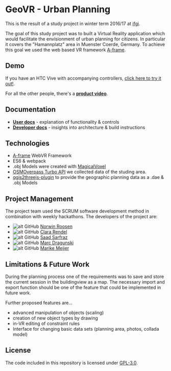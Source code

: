 # GeoVR - Urban Planning
This is the result of a study project in winter term 2016/17 at [ifgi](https://ifgi.de).

The goal of this study project was to built a Virtual Reality application which would facilitate the envisionment of urban planning for citizens.
In particular it covers the "Hamannplatz" area in Muenster Coerde, Germany.
To achieve this goal we used the web based VR framework [A-frame](https://aframe.io/).

## Demo
If you have an HTC Vive with accompanying controllers,
[click here to try it out!](https://crend02.github.io/GeoVR).

For all the other people, there's a [**product video**](TODO).

## Documentation
* [**User docs**](docs/USER.md) - explanation of functionality & controls
* [**Developer docs**](docs/DEVEL.md) - insights into architecture & build instructions

## Technologies
* [A-frame](https://aframe.io/) WebVR Framework
* ES6 & webpack
* .obj Models were created with [MagicalVoxel](https://ephtracy.github.io/)
* [OSMOverpass Turbo API](https://overpass-turbo.eu/) we collected data of the studing area.
* [qgis2threejs-plugin](http://qgis2threejs.readthedocs.io/en/docs-release/) to provide the geographic planning data as a .dae & .obj Models

## Project Management
The project team used the SCRUM software development method in combination with
weekly hackathons. The developers of the project are:

* ![alt GitHub][githublogo] [Norwin Roosen](https://github.com/noerw)
* ![alt GitHub][githublogo] [Clara Rendel](https://github.com/crend02)
* ![alt GitHub][githublogo] [Saad Sarfraz](https://github.com/saadsarfrazz)
* ![alt GitHub][githublogo] [Marc Dragunski](https://github.com/mdragunski)
* ![alt GitHub][githublogo] [Marike Meijer](https://github.com/marikemau)

## Limitations & Future Work
During the planning process one of the requirements was to save and store the
current session in the buildingview as a map. The necessary import and export
function should be one of the feature that could be implemented in future work.

Further proposed features are...

* advanced manipulation of objects (scaling)
* creation of new object types by drawing
* in-VR editing of constraint rules
* Interface for changing basic data sets (planning area, photos, collada model)

## License
The code included in this repository is licensed under [GPL-3.0](LICENSE).

[githublogo]: http://i.imgur.com/0o48UoR.png
